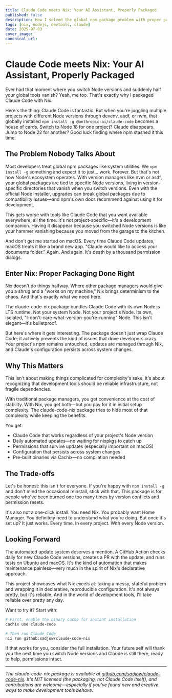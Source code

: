 ```yaml
---
title: Claude Code meets Nix: Your AI Assistant, Properly Packaged
published: false
description: How I solved the global npm package problem with proper packaging in Nix
tags: [nix, nodejs, devtools, claude]
date: 2025-07-03
cover_image: 
canonical_url: 
---
```


# Claude Code meets Nix: Your AI Assistant, Properly Packaged

Ever had that moment where you switch Node versions and suddenly half your global tools vanish? Yeah, me too. That's exactly why I packaged Claude Code with Nix.

Here's the thing: Claude Code is fantastic. But when you're juggling multiple projects with different Node versions through devenv, asdf, or nvm, that globally installed `npm install -g @anthropic-ai/claude-code` becomes a house of cards. Switch to Node 18 for one project? Claude disappears. Jump to Node 22 for another? Good luck finding where npm stashed it this time.

## The Problem Nobody Talks About

Most developers treat global npm packages like system utilities. We `npm install -g` something and expect it to just... work. Forever. But that's not how Node's ecosystem operates. With version managers like nvm or asdf, your global packages are tied to specific Node versions, living in version-specific directories that vanish when you switch versions. Even with the official Node installer, upgrades can break global packages due to compatibility issues—and npm's own docs recommend against using it for development.

This gets worse with tools like Claude Code that you want available everywhere, all the time. It's not project-specific—it's a development companion. Having it disappear because you switched Node versions is like your hammer vanishing because you moved from the garage to the kitchen.

And don't get me started on macOS. Every time Claude Code updates, macOS treats it like a brand new app. "Claude would like to access your documents folder." Again. And again. It's death by a thousand permission dialogs.

## Enter Nix: Proper Packaging Done Right

Nix doesn't do things halfway. Where other package managers would give you a shrug and a "works on my machine," Nix brings determinism to the chaos. And that's exactly what we need here.

The claude-code-nix package bundles Claude Code with its own Node.js LTS runtime. Not your system Node. Not your project's Node. Its own, isolated, "I-don't-care-what-version-you're-running" Node. This isn't elegant—it's bulletproof.

But here's where it gets interesting. The package doesn't just wrap Claude Code; it actively prevents the kind of issues that drive developers crazy. Your project's npm remains untouched, updates are managed through Nix, and Claude's configuration persists across system changes.

## Why This Matters

This isn't about making things complicated for complexity's sake. It's about recognizing that development tools should be reliable infrastructure, not fragile dependencies.

With traditional package managers, you get convenience at the cost of stability. With Nix, you get both—but you pay for it in initial setup complexity. The claude-code-nix package tries to hide most of that complexity while keeping the benefits.

You get:
- Claude Code that works regardless of your project's Node version
- Daily automated updates—no waiting for nixpkgs to catch up
- Permissions that survive updates (especially important on macOS)
- Configuration that persists across system changes
- Pre-built binaries via Cachix—no compilation needed

## The Trade-offs

Let's be honest: this isn't for everyone. If you're happy with `npm install -g` and don't mind the occasional reinstall, stick with that. This package is for people who've been burned one too many times by version conflicts and permission resets.

It's also not a one-click install. You need Nix. You probably want Home Manager. You definitely need to understand what you're doing. But once it's set up? It just works. Every time. In every project. With every Node version.

## Looking Forward

The automated update system deserves a mention. A GitHub Action checks daily for new Claude Code versions, creates a PR with the update, and runs tests on Ubuntu and macOS. It's the kind of automation that makes maintenance painless—very much in the spirit of Nix's declarative approach.

This project showcases what Nix excels at: taking a messy, stateful problem and wrapping it in declarative, reproducible configuration. It's not always pretty, but it's reliable. And in the world of development tools, I'll take reliable over pretty any day.

Want to try it? Start with:

```bash
# First, enable the binary cache for instant installation
cachix use claude-code

# Then run Claude Code
nix run github:sadjow/claude-code-nix
```

If that works for you, consider the full installation. Your future self will thank you the next time you switch Node versions and Claude is still there, ready to help, permissions intact.

---

*The claude-code-nix package is available at [github.com/sadjow/claude-code-nix](https://github.com/sadjow/claude-code-nix). It's MIT licensed (the packaging, not Claude Code itself), and contributions are welcome—especially if you've found new and creative ways to make development tools behave.*
